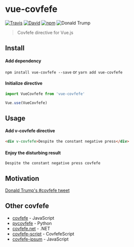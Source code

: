 # vue-covfefe

[![Travis](https://img.shields.io/travis/LostCrew/vue-covfefe.svg)](Build)
[![David](https://img.shields.io/david/dev/LostCrew/vue-covfefe.svg)](DevDependencies)
[![npm](https://img.shields.io/npm/l/vue-covfefe.svg)](License)
![Donald Trump](https://img.shields.io/badge/donaldtrump-approved-brightgreen.svg)

> Covfefe directive for Vue.js

## Install

#### Add dependency

`npm install vue-covfefe --save` or `yarn add vue-covfefe`

#### Initialize directive

```js
import VueCovfefe from 'vue-covfefe'

Vue.use(VueCovfefe)
```

## Usage

#### Add v-covfefe directive

```html
<div v-covfefe>Despite the constant negative press</div>
```

#### Enjoy the disturbing result

```
Despite the constant negative press covfefe
```

## Motivation

[Donald Trump's #covfefe tweet](https://archive.is/f7UL3)

## Other covfefe

* [covfefe](https://github.com/rgbkrk/covfefe) - JavaScript
* [pycovfefe](https://bitbucket.org/petersanchez/pycovfefe) - Python
* [covfefe.net](https://github.com/igeligel/covfefe.net) - .NET
* [covfefe-script](https://github.com/virgilvox/covfefe-script) - CovfefeScript
* [covfefe-ipsum](https://github.com/Sequoia/covfefe-ipsum) - JavaScript
